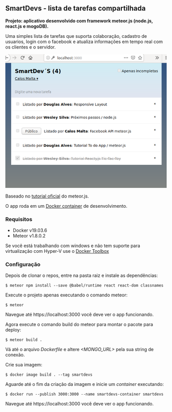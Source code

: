 ## SmartDevs - lista de tarefas compartilhada
**Projeto: aplicativo desenvolvido com framework meteor.js (node.js, react.js e mogoDB).**


Uma simples lista de tarefas que suporta colaboração, cadastro de usuarios, login com o facebook e atualiza informações em tempo real com os clientes e o servidor.

![](smartdevs.png)

Baseado no [ tutorial oficial](https://www.meteor.com/tutorials/react/creating-an-app) do meteor.js.

O app roda em um [ Docker container](https://www.docker.com/get-started) de desenvolvimento.
### Requisitos
* Docker v19.03.6
* Meteor v1.8.0.2

Se você está trabalhando com windows e não tem suporte para virtualização com Hyper-V use o [Docker Toolbox](https://docs.docker.com/toolbox/toolbox_install_windows/)
### Configuração

Depois de clonar o repos, entre na pasta raiz e instale as dependências:
```console
$ meteor npm install --save @babel/runtime react react-dom classnames
```
Execute o projeto apenas executando o comando meteor:
```console
$ meteor 
```
Navegue até https://localhost:3000 você deve ver o app funcionando.

Agora execute o comando build do meteor para montar o pacote para deploy:
```console
$ meteor build . 
```
Vá até o arquivo *Dockerfile* e altere *<MONGO_URL>* pela sua string de conexão.

Crie sua imagem:
```console
$ docker image build . --tag smartdevs
```

Aguarde até o fim da criação da imagem e inicie um *container* executando:
```
$ docker run --publish 3000:3000 --name smartdevs-container smartdevs
```
Navegue até https://localhost:3000 você deve ver o app funcionando.



